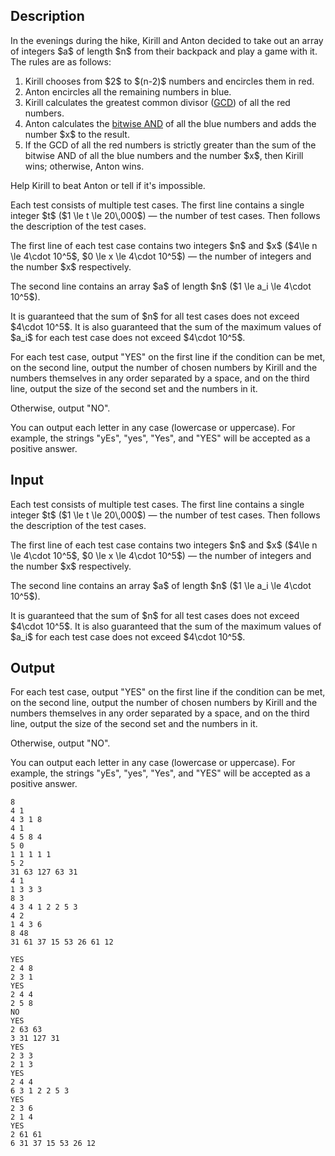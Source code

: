 ## Description

<div><p>In the evenings during the hike, Kirill and Anton decided to take out an array of integers $a$ of length $n$ from their backpack and play a game with it. The rules are as follows:</p><ol><li> Kirill chooses from $2$ to $(n-2)$ numbers and encircles them in red.</li><li> Anton encircles all the remaining numbers in blue.</li><li> Kirill calculates the <span class="tex-font-style-bf">greatest common divisor</span> (<a href="https://en.wikipedia.org/wiki/Greatest_common_divisor">GCD</a>) of all the red numbers.</li><li> Anton calculates the <a href="https://en.wikipedia.org/wiki/Bitwise_operation#AND"><span class="tex-font-style-bf">bitwise AND</span></a> of all the blue numbers and adds the number $x$ to the result.</li><li> If the GCD of all the red numbers is strictly greater than the sum of the bitwise AND of all the blue numbers and the number $x$, then Kirill wins; otherwise, Anton wins.</li></ol><p>Help Kirill to beat Anton or tell if it's impossible.</p></div><div class="input-specification"><p>Each test consists of multiple test cases. The first line contains a single integer $t$ ($1 \le t \le 20\,000$)&nbsp;— the number of test cases. Then follows the description of the test cases.</p><p>The first line of each test case contains two integers $n$ and $x$ ($4\le n \le 4\cdot 10^5$, $0 \le x \le 4\cdot 10^5$)&nbsp;— the number of integers and the number $x$ respectively.</p><p>The second line contains an array $a$ of length $n$ ($1 \le a_i \le 4\cdot 10^5$).</p><p>It is guaranteed that the sum of $n$ for all test cases does not exceed $4\cdot 10^5$. It is also guaranteed that the sum of the maximum values of $a_i$ for each test case does not exceed $4\cdot 10^5$.</p></div><div class="output-specification"><p>For each test case, output "<span class="tex-font-style-tt">YES</span>" on the first line if the condition can be met, on the second line, output the number of chosen numbers by Kirill and the numbers themselves in any order separated by a space, and on the third line, output the size of the second set and the numbers in it.</p><p>Otherwise, output "<span class="tex-font-style-tt">NO</span>".</p><p>You can output each letter in any case (lowercase or uppercase). For example, the strings "<span class="tex-font-style-tt">yEs</span>", "<span class="tex-font-style-tt">yes</span>", "<span class="tex-font-style-tt">Yes</span>", and "<span class="tex-font-style-tt">YES</span>" will be accepted as a positive answer.</p></div>

## Input

<p>Each test consists of multiple test cases. The first line contains a single integer $t$ ($1 \le t \le 20\,000$)&nbsp;— the number of test cases. Then follows the description of the test cases.</p><p>The first line of each test case contains two integers $n$ and $x$ ($4\le n \le 4\cdot 10^5$, $0 \le x \le 4\cdot 10^5$)&nbsp;— the number of integers and the number $x$ respectively.</p><p>The second line contains an array $a$ of length $n$ ($1 \le a_i \le 4\cdot 10^5$).</p><p>It is guaranteed that the sum of $n$ for all test cases does not exceed $4\cdot 10^5$. It is also guaranteed that the sum of the maximum values of $a_i$ for each test case does not exceed $4\cdot 10^5$.</p>

## Output

<p>For each test case, output "<span class="tex-font-style-tt">YES</span>" on the first line if the condition can be met, on the second line, output the number of chosen numbers by Kirill and the numbers themselves in any order separated by a space, and on the third line, output the size of the second set and the numbers in it.</p><p>Otherwise, output "<span class="tex-font-style-tt">NO</span>".</p><p>You can output each letter in any case (lowercase or uppercase). For example, the strings "<span class="tex-font-style-tt">yEs</span>", "<span class="tex-font-style-tt">yes</span>", "<span class="tex-font-style-tt">Yes</span>", and "<span class="tex-font-style-tt">YES</span>" will be accepted as a positive answer.</p>





```input1|2,3,6,7,10,11,14,15
8
4 1
4 3 1 8
4 1
4 5 8 4
5 0
1 1 1 1 1
5 2
31 63 127 63 31
4 1
1 3 3 3
8 3
4 3 4 1 2 2 5 3
4 2
1 4 3 6
8 48
31 61 37 15 53 26 61 12
```




```output1
YES
2 4 8
2 3 1 
YES
2 4 4
2 5 8 
NO
YES
2 63 63
3 31 127 31
YES
2 3 3
2 1 3
YES
2 4 4
6 3 1 2 2 5 3
YES
2 3 6
2 1 4 
YES
2 61 61
6 31 37 15 53 26 12
```


